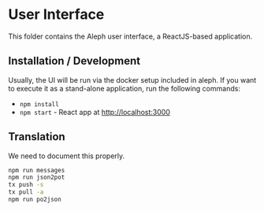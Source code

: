 # User Interface

This folder contains the Aleph user interface, a ReactJS-based application. 

## Installation / Development

Usually, the UI will be run via the docker setup included in aleph. If you
want to execute it as a stand-alone application, run the following commands:

* `npm install`
* `npm start` - React app at [http://localhost:3000](http://localhost:3000)

## Translation

We need to document this properly. 

```bash
npm run messages
npm run json2pot
tx push -s
tx pull -a
npm run po2json
```
